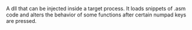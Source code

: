 A dll that can be injected inside a target process. It loads snippets of .asm code and alters the behavior of some functions after certain numpad keys are pressed.
